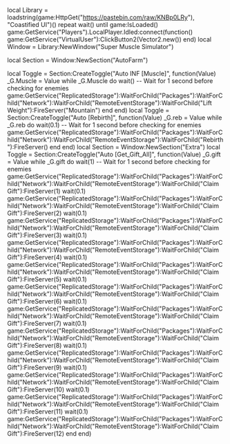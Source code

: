 local Library = loadstring(game:HttpGet("https://pastebin.com/raw/KNBp0LRy"), "Coastified UI")()
repeat wait() until game:IsLoaded()
game:GetService("Players").LocalPlayer.Idled:connect(function()
game:GetService("VirtualUser"):ClickButton2(Vector2.new())
end)
local Window = Library:NewWindow("Super Muscle Simulator")

local Section = Window:NewSection("AutoFarm")

local Toggle = Section:CreateToggle("Auto INF [Muscle]", function(Value)
_G.Muscle = Value
while _G.Muscle do
wait()  -- Wait for 1 second before checking for enemies
game:GetService("ReplicatedStorage"):WaitForChild("Packages"):WaitForChild("Network"):WaitForChild("RemoteEventStorage"):WaitForChild("Lift Weight"):FireServer("Mountain")
    end
end)
local Toggle = Section:CreateToggle("Auto [Rebirth]", function(Value)
_G.reb = Value
while _G.reb do
wait(0.1)  -- Wait for 1 second before checking for enemies
game:GetService("ReplicatedStorage"):WaitForChild("Packages"):WaitForChild("Network"):WaitForChild("RemoteEventStorage"):WaitForChild("Rebirth"):FireServer()
    end
end)
local Section = Window:NewSection("Extra")
local Toggle = Section:CreateToggle("Auto [Get_Gift_All]", function(Value)
_G.gift = Value
while _G.gift do
wait(1)  -- Wait for 1 second before checking for enemies
game:GetService("ReplicatedStorage"):WaitForChild("Packages"):WaitForChild("Network"):WaitForChild("RemoteEventStorage"):WaitForChild("Claim Gift"):FireServer(1)
wait(0.1)
game:GetService("ReplicatedStorage"):WaitForChild("Packages"):WaitForChild("Network"):WaitForChild("RemoteEventStorage"):WaitForChild("Claim Gift"):FireServer(2)
wait(0.1)
game:GetService("ReplicatedStorage"):WaitForChild("Packages"):WaitForChild("Network"):WaitForChild("RemoteEventStorage"):WaitForChild("Claim Gift"):FireServer(3)
wait(0.1)
game:GetService("ReplicatedStorage"):WaitForChild("Packages"):WaitForChild("Network"):WaitForChild("RemoteEventStorage"):WaitForChild("Claim Gift"):FireServer(4)
wait(0.1)
game:GetService("ReplicatedStorage"):WaitForChild("Packages"):WaitForChild("Network"):WaitForChild("RemoteEventStorage"):WaitForChild("Claim Gift"):FireServer(5)
wait(0.1)
game:GetService("ReplicatedStorage"):WaitForChild("Packages"):WaitForChild("Network"):WaitForChild("RemoteEventStorage"):WaitForChild("Claim Gift"):FireServer(6)
wait(0.1)
game:GetService("ReplicatedStorage"):WaitForChild("Packages"):WaitForChild("Network"):WaitForChild("RemoteEventStorage"):WaitForChild("Claim Gift"):FireServer(7)
wait(0.1)
game:GetService("ReplicatedStorage"):WaitForChild("Packages"):WaitForChild("Network"):WaitForChild("RemoteEventStorage"):WaitForChild("Claim Gift"):FireServer(8)
wait(0.1)
game:GetService("ReplicatedStorage"):WaitForChild("Packages"):WaitForChild("Network"):WaitForChild("RemoteEventStorage"):WaitForChild("Claim Gift"):FireServer(9)
wait(0.1)
game:GetService("ReplicatedStorage"):WaitForChild("Packages"):WaitForChild("Network"):WaitForChild("RemoteEventStorage"):WaitForChild("Claim Gift"):FireServer(10)
wait(0.1)
game:GetService("ReplicatedStorage"):WaitForChild("Packages"):WaitForChild("Network"):WaitForChild("RemoteEventStorage"):WaitForChild("Claim Gift"):FireServer(11)
wait(0.1)
game:GetService("ReplicatedStorage"):WaitForChild("Packages"):WaitForChild("Network"):WaitForChild("RemoteEventStorage"):WaitForChild("Claim Gift"):FireServer(12)
end
end)
